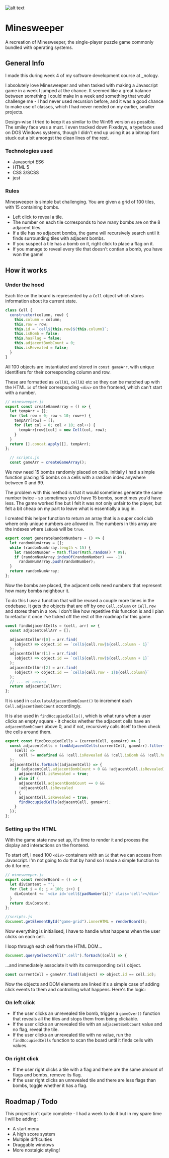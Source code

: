 ![alt text](./img/readme_head.png)
# Minesweeper
A recreation of Minesweeper, the single-player puzzle game commonly bundled with operating systems.

## General Info 
I made this during week 4 of my software development course at _nology. 

I absolutely love Minesweeper and when tasked with making a Javascript game in a week I jumped at the chance. It seemed like a great balance between something I could make in a week and something that would challenge me - I had never used recursion before, and it was a good chance to make use of classes, which I had never needed on my earlier, smaller projects.

Design-wise I tried to keep it as similar to the Win95 version as possible. The smiley face was a must. I even tracked down Fixedsys, a typeface used on DOS Windows systems, though I didn't end up using it as a bitmap font stuck out a bit amongst the clean lines of the rest.

### Technologies used
* Javascript ES6
* HTML 5
* CSS 3/SCSS
* jest

### Rules
Minesweeper is simple but challenging. You are given a grid of 100 tiles, with 15 containing bombs. 

* Left click to reveal a tile.
* The number on each tile corresponds to how many bombs are on the 8 adjacent tiles.
* If a tile has no adjacent bombs, the game will recursively search until it finds surrounding tiles with adjacent bombs.
* If you suspect a tile has a bomb on it, right click to place a flag on it.
* If you manage to reveal every tile that doesn't contian a bomb, you have won the game!

## How it works

### Under the hood

Each tile on the board is represented by a `Cell` object which stores information about its current state. 
````javascript
class Cell {
  constructor(column, row) {
    this.column = column;
    this.row = row;
    this.id = `cell${this.row}${this.column}`;
    this.isBomb = false;
    this.hasFlag = false;
    this.adjacentBombCount = 0;
    this.isRevealed = false;
  }
}
````
All 100 objects are instantiated and stored in `const gameArr`, with unique identifiers for their corresponding column and row. 

These are formatted as `cell01`, `cell02` etc so they can be matched up with the HTML `id` of their corresponding `<div>` on the frontend, which can't start with a number.
````javascript
// minesweeper.js
export const createGameArray = () => {
  let tempArr = [];
  for (let row = 0; row < 10; row++) {
    tempArr[row] = [];
    for (let col = 0; col < 10; col++) {
      tempArr[row][col] = new Cell(col, row);
    }
  }
  return [].concat.apply([], tempArr);
};

  // scripts.js
  const gameArr = createGameArray();
````
We now need 15 bombs randomly placed on cells. Initially I had a simple function placing 15 bombs on a cells with a random index anywhere between 0 and 99.

The problem with this method is that it would sometimes generate the same number twice - so sometimes you'd have 15 bombs, sometimes you'd have less. The game worked fine but I felt it was not only unfair to the player, but felt a bit cheap on my part to leave what is essentially a bug in.

I created this helper function to return an array that is a super cool club where only unique numbers are allowed in. The numbers in this array are the indexes where `isBomb` will be `true`.

````javascript
export const generateRandomNumbers = () => {
  let randomNumArray = [];
  while (randomNumArray.length < 15) {
    let randomNumber = Math.floor(Math.random() * 99);
    if (randomNumArray.indexOf(randomNumber) === -1)
      randomNumArray.push(randomNumber);
  }
  return randomNumArray;
};
````
Now the bombs are placed, the adjacent cells need numbers that represent how many bombs neighbour it. 

To do this I use a function that will be reused a couple more times in the codebase.
It gets the objects that are off by one `Cell.column` or `Cell.row` and stores them in a row. 
I don't like how repetitive this function is and I plan to refactor it once I've ticked off the rest of the roadmap for this game.
````javascript
const findAdjacentCells = (cell, arr) => {
  const adjacentCellArr = [];

  adjacentCellArr[0] = arr.find(
    (object) => object.id == `cell${cell.row}${cell.column - 1}`
  );
  adjacentCellArr[1] = arr.find(
    (object) => object.id == `cell${cell.row}${cell.column + 1}`
  );
  adjacentCellArr[2] = arr.find(
    (object) => object.id == `cell${cell.row - 1}${cell.column}`
  );
  // ... et cetera
  return adjacentCellArr;
};
````

It is used in `calculateAdjacentBombCount()` to increment each `Cell.adjacentBombCount` accordingly. 

It is also used in `findOccupiedCells()`, which is what runs when a user clicks an empty square - it checks whether the adjacent cells have an `adjacentBombCount` above 0, and if not, recursively calls itself to then check the cells around them.

````javascript
export const findOccupiedCells = (currentCell, gameArr) => {
  const adjacentCells = findAdjacentCells(currentCell, gameArr).filter(
    (cell) =>
      cell != undefined && !cell.isRevealed && !cell.isBomb && !cell.hasFlag
  );
  adjacentCells.forEach((adjacentCell) => {
    if (adjacentCell.adjacentBombCount > 0 && !adjacentCell.isRevealed) {
      adjacentCell.isRevealed = true;
    } else if (
      adjacentCell.adjacentBombCount == 0 &&
      !adjacentCell.isRevealed
    ) {
      adjacentCell.isRevealed = true;
      findOccupiedCells(adjacentCell, gameArr);
    }
  });
};
````

### Setting up the HTML
With the game state now set up, it's time to render it and process the display and interactions on the frontend.

To start off, I need 100 `<div>` containers with an `id` that we can access from Javascript. I'm not going to do that by hand so I made a simple function to do it for me.

````javascript
// minesweeper.js
export const renderBoard = () => {
  let divContent = "";
  for (let i = 0; i < 100; i++) {
    divContent += `<div id='cell${padNumber(i)}' class='cell'></div>`
  }
  return divContent;
};

//scripts.js
document.getElementById("game-grid").innerHTML = renderBoard();
````

Now everything is initialised, I have to handle what happens when the user clicks on each cell.

I loop through each cell from the HTML DOM...
````javascript
document.querySelectorAll(".cell").forEach((cell) => {
````
...and immediately associate it with its corresponding `Cell` object.
````javascript
const currentCell = gameArr.find((object) => object.id == cell.id);
````
Now the objects and DOM elements are linked it's a simple case of adding click events to them and controlling what happens. Here's the logic:

### On left click
* If the user clicks an unrevealed tile bomb, trigger a `gameOver()` function that reveals all the tiles and stops them from being clickable.
* If the user clicks an unrevealed tile with an `adjacentBombCount` value and no flag, reveal the tile.
* If the user clicks an unrevealed tile with no value, run the `findOccupiedCells` function to scan the board until it finds cells with values.

### On right click
* If the user right clicks a tile with a flag and there are the same amount of flags and bombs, remove its flag.
* If the user right clicks an unrevealed tile and there are less flags than bombs, toggle whether it has a flag.

## Roadmap / Todo
This project isn't quite complete - I had a week to do it but in my spare time I will be adding:
* A start menu
* A high score system
* Multiple difficulties
* Draggable windows
* More nostalgic styling!
